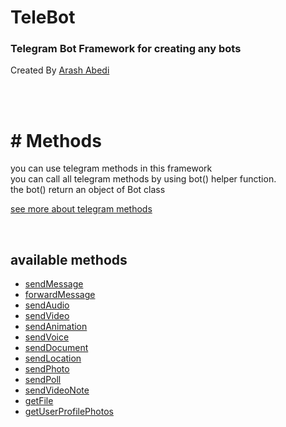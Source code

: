 
# TeleBot
### Telegram Bot Framework for creating any bots 

Created By [Arash Abedi](https://arashabedii.github.io)

<br/>
<br/>

# # Methods

you can use telegram methods in this framework <br>
you can call all telegram methods by using bot() helper function. <br>
the bot() return an object of Bot class

[see more about telegram methods](https://core.telegram.org/bots/api#available-methods)

<br>

## available methods

* [sendMessage](methods/sendMessage.md)
* [forwardMessage](methods/forwardMessage.md)
* [sendAudio](methods/sendAudio.md)
* [sendVideo](methods/sendVideo.md)
* [sendAnimation](methods/sendAnimation.md)
* [sendVoice](methods/sendVoice.md)
* [sendDocument](methods/sendDocument.md)
* [sendLocation](methods/sendLocation.md)
* [sendPhoto](methods/sendPhoto.md)
* [sendPoll](methods/sendPoll.md)
* [sendVideoNote](methods/sendVideoNote.md)
* [getFile](methods/getFile.md)
* [getUserProfilePhotos](methods/getUserProfilePhotos.md)






